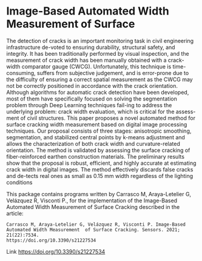 # Image-Based Automated Width Measurement of Surface 

The detection of cracks is an important monitoring task in civil engineering infrastructure de-voted to ensuring 
durability, structural safety, and integrity. It has been traditionally performed by visual inspection, and the 
measurement of crack width has been manually obtained with a crack-width comparator gauge (CWCG). Unfortunately, 
this technique is time-consuming, suffers from subjective judgement, and is error-prone due to the difficulty of 
ensuring a correct spatial measurement as the CWCG may not be correctly positioned in accordance with the crack 
orientation. Although algorithms for automatic crack detection have been developed, most of them have specifically 
focused on solving the segmentation problem through Deep Learning techniques fail-ing to address the underlying 
problem: crack width evaluation, which is critical for the assess-ment of civil structures. This paper proposes
a novel automated method for surface cracking width measurement based on digital image processing techniques. 
Our proposal consists of three stages: anisotropic smoothing, segmentation, and stabilized central points by 
k-means adjustment and allows the characterization of both crack width and curvature-related orientation. The 
method is validated by assessing the surface cracking of fiber-reinforced earthen construction materials. The
preliminary results show that the proposal is robust, efficient, and highly accurate at estimating crack width 
in digital images. The method effectively discards false cracks and de-tects real ones as small as 0.15 mm width 
regardless of the lighting conditions


This package contains programs written by Carrasco M, Araya-Letelier G, 
Velázquez R,  Visconti P., for the implementation of the Image-Based 
 Automated Width Measurement of  Surface Cracking described in the article:
     
    Carrasco M, Araya-Letelier G, Velázquez R, Visconti P. Image-Based 
    Automated Width Measurement  of Surface Cracking. Sensors. 2021; 21(22):7534. 
    https://doi.org/10.3390/s21227534 
    
Link https://doi.org/10.3390/s21227534 

